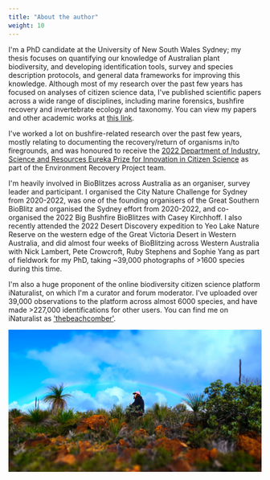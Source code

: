```yaml
---
title: "About the author"
weight: 10
---
```


I'm a PhD candidate at the University of New South Wales Sydney; my thesis focuses on quantifying our knowledge of Australian plant biodiversity, and developing identification tools, survey and species description protocols, and general data frameworks for improving this knowledge. Although most of my research over the past few years has focused on analyses of citizen science data, I've published scientific papers across a wide range of disciplines, including marine forensics, bushfire recovery and invertebrate ecology and taxonomy. You can view my papers and other academic works at [this link](https://orcid.org/0000-0002-1096-6066).

I've worked a lot on bushfire-related research over the past few years, mostly relating to documenting the recovery/return of organisms in/to firegrounds, and was honoured to receive the [2022 Department of Industry, Science and Resources Eureka Prize for Innovation in Citizen Science](https://australian.museum/get-involved/eureka-prizes/2022-eureka-prize-winners/) as part of the Environment Recovery Project team. 

I'm heavily involved in BioBlitzes across Australia as an organiser, survey leader and participant. I organised the City Nature Challenge for Sydney from 2020-2022, was one of the founding organisers of the Great Southern BioBlitz and organised the Sydney effort from 2020-2022, and co-organised the 2022 Big Bushfire BioBlitzes with Casey Kirchhoff. I also recently attended the 2022 Desert Discovery expedition to Yeo Lake Nature Reserve on the western edge of the Great Victoria Desert in Western Australia, and did almost four weeks of BioBlitzing across Western Australia with Nick Lambert, Pete Crowcroft, Ruby Stephens and Sophie Yang as part of fieldwork for my PhD, taking ~39,000 photographs of >1600 species during this time.

I'm also a huge proponent of the online biodiversity citizen science platform iNaturalist, on which I'm a curator and forum moderator. I've uploaded over 39,000 observations to the platform across almost 6000 species, and have made >227,000 identifications for other users. You can find me on iNaturalist as ['thebeachcomber'](https://www.inaturalist.org/people/thebeachcomber).

![](rainbow.JPG)